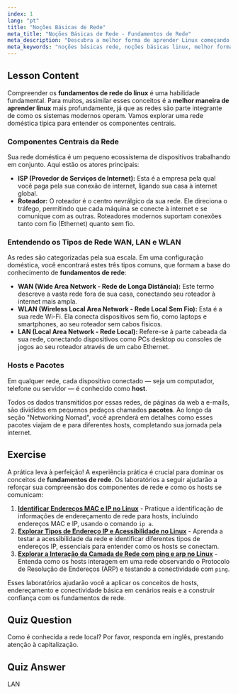```yaml
---
index: 1
lang: "pt"
title: "Noções Básicas de Rede"
meta_title: "Noções Básicas de Rede - Fundamentos de Rede"
meta_description: "Descubra a melhor forma de aprender Linux começando pelas noções básicas de rede. Este guia aborda os fundamentos de componentes de rede como WAN, LAN, roteadores e hosts para iniciantes."
meta_keywords: "noções básicas rede, noções básicas linux, melhor forma de aprender linux, fundamentos linux, WAN, LAN, WLAN, tutorial rede, guia de rede"
---
```


## Lesson Content

Compreender os **fundamentos de rede do linux** é uma habilidade fundamental. Para muitos, assimilar esses conceitos é a **melhor maneira de aprender linux** mais profundamente, já que as redes são parte integrante de como os sistemas modernos operam. Vamos explorar uma rede doméstica típica para entender os componentes centrais.

### Componentes Centrais da Rede

Sua rede doméstica é um pequeno ecossistema de dispositivos trabalhando em conjunto. Aqui estão os atores principais:

- **ISP (Provedor de Serviços de Internet):** Esta é a empresa pela qual você paga pela sua conexão de internet, ligando sua casa à internet global.
- **Roteador:** O roteador é o centro nevrálgico da sua rede. Ele direciona o tráfego, permitindo que cada máquina se conecte à internet e se comunique com as outras. Roteadores modernos suportam conexões tanto com fio (Ethernet) quanto sem fio.

### Entendendo os Tipos de Rede WAN, LAN e WLAN

As redes são categorizadas pela sua escala. Em uma configuração doméstica, você encontrará estes três tipos comuns, que formam a base do conhecimento de **fundamentos de rede**:

- **WAN (Wide Area Network - Rede de Longa Distância):** Este termo descreve a vasta rede fora de sua casa, conectando seu roteador à internet mais ampla.
- **WLAN (Wireless Local Area Network - Rede Local Sem Fio):** Esta é a sua rede Wi-Fi. Ela conecta dispositivos sem fio, como laptops e smartphones, ao seu roteador sem cabos físicos.
- **LAN (Local Area Network - Rede Local):** Refere-se à parte cabeada da sua rede, conectando dispositivos como PCs desktop ou consoles de jogos ao seu roteador através de um cabo Ethernet.

### Hosts e Pacotes

Em qualquer rede, cada dispositivo conectado — seja um computador, telefone ou servidor — é conhecido como **host**.

Todos os dados transmitidos por essas redes, de páginas da web a e-mails, são divididos em pequenos pedaços chamados **pacotes**. Ao longo da seção "Networking Nomad", você aprenderá em detalhes como esses pacotes viajam de e para diferentes hosts, completando sua jornada pela internet.

## Exercise

A prática leva à perfeição! A experiência prática é crucial para dominar os conceitos de **fundamentos de rede**. Os laboratórios a seguir ajudarão a reforçar sua compreensão dos componentes de rede e como os hosts se comunicam:

1. **[Identificar Endereços MAC e IP no Linux](https://labex.io/pt/labs/comptia-identify-mac-and-ip-addresses-in-linux-592731)** - Pratique a identificação de informações de endereçamento de rede para hosts, incluindo endereços MAC e IP, usando o comando `ip a`.
2. **[Explorar Tipos de Endereço IP e Acessibilidade no Linux](https://labex.io/pt/labs/comptia-explore-ip-address-types-and-reachability-in-linux-592780)** - Aprenda a testar a acessibilidade da rede e identificar diferentes tipos de endereços IP, essenciais para entender como os hosts se conectam.
3. **[Explorar a Interação da Camada de Rede com ping e arp no Linux](https://labex.io/pt/labs/comptia-explore-network-layer-interaction-with-ping-and-arp-in-linux-592746)** - Entenda como os hosts interagem em uma rede observando o Protocolo de Resolução de Endereços (ARP) e testando a conectividade com `ping`.

Esses laboratórios ajudarão você a aplicar os conceitos de hosts, endereçamento e conectividade básica em cenários reais e a construir confiança com os fundamentos de rede.

## Quiz Question

Como é conhecida a rede local? Por favor, responda em inglês, prestando atenção à capitalização.

## Quiz Answer

LAN
